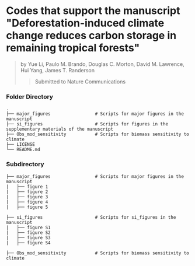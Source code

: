 # Codes that support the manuscript "Deforestation-induced climate change reduces carbon storage in remaining tropical forests"
> by Yue Li, Paulo M. Brando, Douglas C. Morton, David M. Lawrence, Hui Yang, James T. Randerson
>> Submitted to Nature Communications

### Folder Directory
    .
    ├── major_figures                 # Scripts for major figures in the manuscript
    ├── si_figures                    # Scripts for figures in the supplementary materials of the manuscript
    ├── Obs_mod_sensitivity           # Scripts for biomass sensitivity to climate
    ├── LICENSE
    └── README.md

### Subdirectory
    ├── major_figures                 # Scripts for major figures in the manuscript
    |   ├── figure 1
    |   ├── figure 2
    |   ├── figure 3
    |   ├── figure 4
    |   ├── figure 5
    
    ├── si_figures                    # Scripts for si_figures in the manuscript
    |   ├── figure S1
    |   ├── figure S2
    |   ├── figure S3
    |   ├── figure S4
    
    ├── Obs_mod_sensitivity           # Scripts for biomass sensitivity to climate
